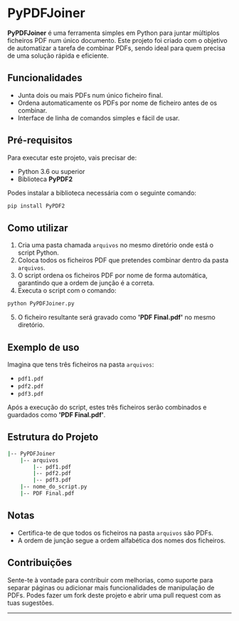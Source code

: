 
# PyPDFJoiner

**PyPDFJoiner** é uma ferramenta simples em Python para juntar múltiplos ficheiros PDF num único documento. Este projeto foi criado com o objetivo de automatizar a tarefa de combinar PDFs, sendo ideal para quem precisa de uma solução rápida e eficiente.

## Funcionalidades
- Junta dois ou mais PDFs num único ficheiro final.
- Ordena automaticamente os PDFs por nome de ficheiro antes de os combinar.
- Interface de linha de comandos simples e fácil de usar.

## Pré-requisitos

Para executar este projeto, vais precisar de:

- Python 3.6 ou superior
- Biblioteca **PyPDF2**

Podes instalar a biblioteca necessária com o seguinte comando:

```bash
pip install PyPDF2
```

## Como utilizar

1. Cria uma pasta chamada `arquivos` no mesmo diretório onde está o script Python.
2. Coloca todos os ficheiros PDF que pretendes combinar dentro da pasta `arquivos`. 
3. O script ordena os ficheiros PDF por nome de forma automática, garantindo que a ordem de junção é a correta.
4. Executa o script com o comando:

```bash
python PyPDFJoiner.py
```

5. O ficheiro resultante será gravado como **'PDF Final.pdf'** no mesmo diretório.

## Exemplo de uso

Imagina que tens três ficheiros na pasta `arquivos`:
- `pdf1.pdf`
- `pdf2.pdf`
- `pdf3.pdf`

Após a execução do script, estes três ficheiros serão combinados e guardados como **'PDF Final.pdf'**.

## Estrutura do Projeto

```bash
|-- PyPDFJoiner
    |-- arquivos
        |-- pdf1.pdf
        |-- pdf2.pdf
        |-- pdf3.pdf
    |-- nome_do_script.py
    |-- PDF Final.pdf
```

## Notas
- Certifica-te de que todos os ficheiros na pasta `arquivos` são PDFs.
- A ordem de junção segue a ordem alfabética dos nomes dos ficheiros.

## Contribuições
Sente-te à vontade para contribuir com melhorias, como suporte para separar páginas ou adicionar mais funcionalidades de manipulação de PDFs. Podes fazer um fork deste projeto e abrir uma pull request com as tuas sugestões.

---
